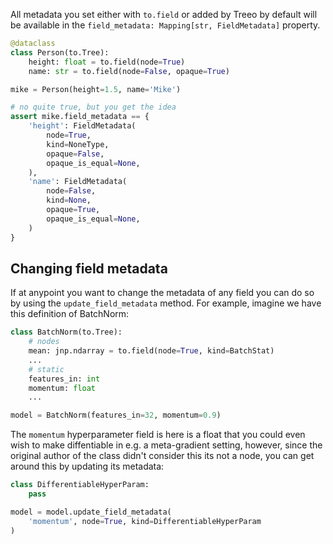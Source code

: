 <!-- ### Field metadata -->
All metadata you set either with `to.field` or added by Treeo by default will be available in the `field_metadata: Mapping[str, FieldMetadata]` property.

```python
@dataclass
class Person(to.Tree):
    height: float = to.field(node=True)
    name: str = to.field(node=False, opaque=True)

mike = Person(height=1.5, name='Mike')

# no quite true, but you get the idea
assert mike.field_metadata == {
    'height': FieldMetadata(
        node=True, 
        kind=NoneType, 
        opaque=False,
        opaque_is_equal=None,
    ), 
    'name': FieldMetadata(
        node=False, 
        kind=None, 
        opaque=True,
        opaque_is_equal=None,
    )
}
```

## Changing field metadata
If at anypoint you want to change the metadata of any field you can do so by using the `update_field_metadata` method. For example, imagine we have this definition of BatchNorm: 
```python
class BatchNorm(to.Tree):
    # nodes
    mean: jnp.ndarray = to.field(node=True, kind=BatchStat)
    ...
    # static
    features_in: int
    momentum: float
    ...

model = BatchNorm(features_in=32, momentum=0.9)
```
The `momentum` hyperparameter field is here is a float that you could even wish to make diffentiable in e.g. a meta-gradient setting, however, since the original author of the class didn't consider this its not a node, you can get around this by updating its metadata:

```python
class DifferentiableHyperParam:
    pass

model = model.update_field_metadata(
    'momentum', node=True, kind=DifferentiableHyperParam
)
```